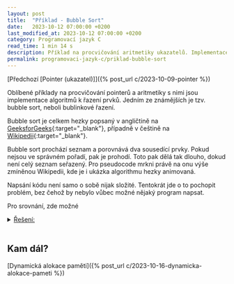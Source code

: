 ```yaml
---
layout: post
title:  "Příklad - Bubble Sort"
date:   2023-10-12 07:00:00 +0200
last_modified_at: 2023-10-12 07:00:00 +0200
category: Programovací jazyk C
read_time: 1 min 14 s
description: Příklad na procvičování aritmetiky ukazatelů. Implementace bublinkového řazení.
permalink: programovaci-jazyk-c/priklad-bubble-sort
---
```


[Předchozí [Pointer (ukazatel)]]({% post_url c/2023-10-09-pointer %})

Oblíbené příklady na procvičování pointerů a aritmetiky s nimi jsou implementace algoritmů k řazení prvků. Jedním ze známějších je tzv. bubble sort, neboli bublinkové řazení.

Bubble sort je celkem hezky popsaný v angličtině na [GeeksforGeeks](https://www.geeksforgeeks.org/bubble-sort/){:target="_blank"}, případně v češtině na [Wikipedii](https://cs.wikipedia.org/wiki/Bublinkov%C3%A9_%C5%99azen%C3%AD){:target="_blank"}.

Bubble sort prochází seznam a porovnává dva sousedící prvky. Pokud nejsou ve správném pořadí, pak je prohodí. Toto pak dělá tak dlouho, dokud není celý seznam seřazený. Pro pseudocode mrkni právě na onu výše zmíněnou Wikipedii, kde je i ukázka algorithmu hezky animovaná.

Napsání kódu není samo o sobě nijak složité. Tentokrát jde o to pochopit problém, bez čehož by nebylo vůbec možné nějaký program napsat.

Pro srovnání, zde možné
  <details>
    <summary><u>Řešení:</u></summary>
<br />
{% highlight c %}
#include<stdio.h>

#define VELIKOST_POLE 5

void vytiskniPole(int* pole, int size)
{
  for (int i = 0; i < size; i++)
  {
    printf("[%2d] ", *(pole+i));
  }
  printf("\n");
}

void zamena(int* a, int* b)
{
  int tmp = *a;
  *a = *b;
  *b = tmp;
}

void bubbleSort(int* pole, int size)
{
  int serazeno = 1;
  do{
    serazeno = 1;

    for (int i = 0; i < size - 1; i++)
    {
      if (pole[i] > pole[i+1])
      {
        zamena(pole + i, pole + i + 1);
        serazeno = 0;
      }
    }
  } while(serazeno != 1);  
}

int main(void)
{
  int pole[VELIKOST_POLE] = { 12, 11, 13, 5, 6 };
  vytiskniPole(pole, VELIKOST_POLE);
  bubbleSort(pole, VELIKOST_POLE);
  vytiskniPole(pole, VELIKOST_POLE);

  return 0;
} {% endhighlight %}

(<a href="https://github.com/wild-karoline/C/blob/main/15-bubble-sort/bubblesort.c" target="_blank">Odkaz na GitHub</a>)
<br /><br />

</details>
<br />

## Kam dál?

[Dynamická alokace paměti]({% post_url c/2023-10-16-dynamicka-alokace-pameti %})
